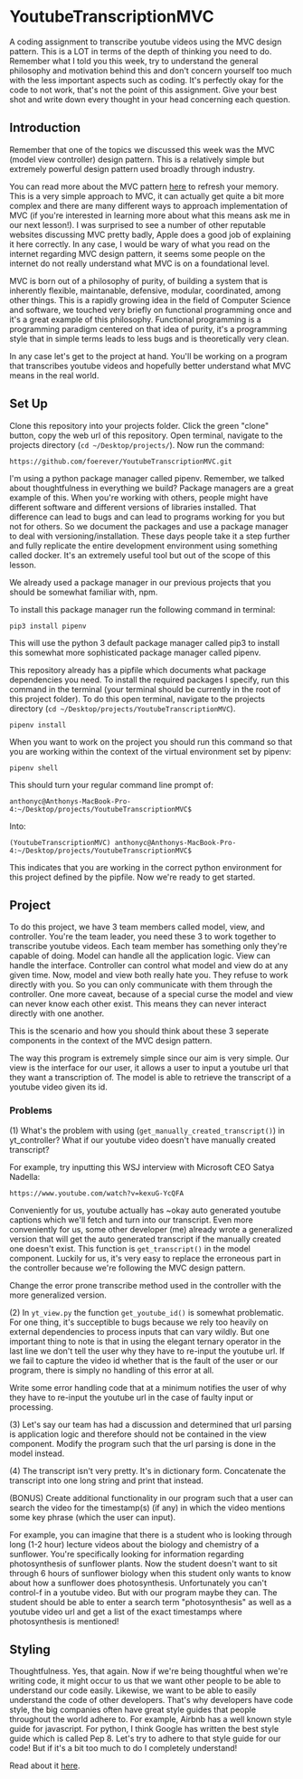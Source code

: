 # YoutubeTranscriptionMVC
A coding assignment to transcribe youtube videos using the MVC design pattern. This is a LOT in terms of the depth of thinking you need to do. Remember what I told you this week, try to understand the general philosophy and motivation behind this and don't concern yourself too much with the less important aspects such as coding. It's perfectly okay for the code to not work, that's not the point of this assignment. Give your best shot and write down every thought in your head concerning each question.

## Introduction
Remember that one of the topics we discussed this week was the MVC (model view controller) design pattern. This is a relatively simple but extremely powerful design pattern used broadly through industry.

You can read more about the MVC pattern [here](https://developer.apple.com/library/archive/documentation/General/Conceptual/DevPedia-CocoaCore/MVC.html) to refresh your memory. This is a very simple approach to MVC, it can actually get quite a bit more complex and there are many different ways to approach implementation of MVC (if you're interested in learning more about what this means ask me in our next lesson!). I was surprised to see a number of other reputable websites discussing MVC pretty badly, Apple does a good job of explaining it here correctly. In any case, I would be wary of what you read on the internet regarding MVC design pattern, it seems some people on the internet do not really understand what MVC is on a foundational level.

MVC is born out of a philosophy of purity, of building a system that is inherently flexible, maintanable, defensive, modular, coordinated, among other things. This is a rapidly growing idea in the field of Computer Science and software, we touched very briefly on functional programming once and it's a great example of this philosophy. Functional programming is a programming paradigm centered on that idea of purity, it's a programming style that in simple terms leads to less bugs and is theoretically very clean.

In any case let's get to the project at hand. You'll be working on a program that transcribes youtube videos and hopefully better understand what MVC means in the real world.

## Set Up
Clone this repository into your projects folder. Click the green "clone" button, copy the web url of this repository. Open terminal, navigate to the projects directory (`cd ~/Desktop/projects/`). Now run the command:
```
https://github.com/foerever/YoutubeTranscriptionMVC.git
```

I'm using a python package manager called pipenv. Remember, we talked about thoughtfulness in everything we build? Package managers are a great example of this. When you're working with others, people might have different software and different versions of libraries installed. That difference can lead to bugs and can lead to programs working for you but not for others. So we document the packages and use a package manager to deal with versioning/installation. These days people take it a step further and fully replicate the entire development environment using something called docker. It's an extremely useful tool but out of the scope of this lesson. 

We already used a package manager in our previous projects that you should be somewhat familiar with, npm.

To install this package manager run the following command in terminal:
```
pip3 install pipenv
```

This will use the python 3 default package manager called pip3 to install this somewhat more sophisticated package manager called pipenv.

This repository already has a pipfile which documents what package dependencies you need. To install the required packages I specify, run this command in the terminal (your terminal should be currently in the root of this project folder). To do this open terminal, navigate to the projects directory (`cd ~/Desktop/projects/YoutubeTranscriptionMVC`).
```
pipenv install
```

When you want to work on the project you should run this command so that you are working within the context of the virtual environment set by pipenv:
```
pipenv shell
```

This should turn your regular command line prompt of:
```
anthonyc@Anthonys-MacBook-Pro-4:~/Desktop/projects/YoutubeTranscriptionMVC$ 
```

Into:
```
(YoutubeTranscriptionMVC) anthonyc@Anthonys-MacBook-Pro-4:~/Desktop/projects/YoutubeTranscriptionMVC$ 
```

This indicates that you are working in the correct python environment for this project defined by the pipfile. Now we're ready to get started.

## Project
To do this project, we have 3 team members called model, view, and controller. You're the team leader, you need these 3 to work together to transcribe youtube videos. Each team member has something only they're capable of doing. Model can handle all the application logic. View can handle the interface. Controller can control what model and view do at any given time. Now, model and view both really hate you. They refuse to work directly with you. So you can only communicate with them through the controller. One more caveat, because of a special curse the model and view can never know each other exist. This means they can never interact directly with one another.

This is the scenario and how you should think about these 3 seperate components in the context of the MVC design pattern.

The way this program is extremely simple since our aim is very simple. Our view is the interface for our user, it allows a user to input a youtube url that they want a transcription of. The model is able to retrieve the transcript of a youtube video given its id. 

### Problems
(1) What's the problem with using (`get_manually_created_transcript()`) in yt_controller? What if our youtube video doesn't have manually created transcript? 

For example, try inputting this WSJ interview with Microsoft CEO Satya Nadella:
```
https://www.youtube.com/watch?v=kexuG-YcQFA
```

Conveniently for us, youtube actually has ~okay auto generated youtube captions which we'll fetch and turn into our transcript. Even more conveniently for us, some other developer (me) already wrote a generalized version that will get the auto generated transcript if the manually created one doesn't exist. This function is `get_transcript()` in the model component. Luckily for us, it's very easy to replace the erroneous part in the controller because we're following the MVC design pattern. 

Change the error prone transcribe method used in the controller with the more generalized version.

(2) In `yt_view.py` the function `get_youtube_id()` is somewhat problematic. For one thing, it's succeptible to bugs because we rely too heavily on external dependencies to process inputs that can vary wildly. But one important thing to note is that in using the elegant ternary operator in the last line we don't tell the user why they have to re-input the youtube url. If we fail to capture the video id whether that is the fault of the user or our program, there is simply no handling of this error at all.

Write some error handling code that at a minimum notifies the user of why they have to re-input the youtube url in the case of faulty input or processing.

(3) Let's say our team has had a discussion and determined that url parsing is application logic and therefore should not be contained in the view component. Modify the program such that the url parsing is done in the model instead.

(4) The transcript isn't very pretty. It's in dictionary form. Concatenate the transcript into one long string and print that instead.

(BONUS) Create additional functionality in our program such that a user can search the video for the timestamp(s) (if any) in which the video mentions some key phrase (which the user can input). 

For example, you can imagine that there is a student who is looking through long (1-2 hour) lecture videos about the biology and chemistry of a sunflower. You're specifically looking for information regarding photosynthesis of sunflower plants. Now the student doesn't want to sit through 6 hours of sunflower biology when this student only wants to know about how a sunflower does photosynthesis. Unfortunately you can't control-f in a youtube video. But with our program maybe they can. The student should be able to enter a search term "photosynthesis" as well as a youtube video url and get a list of the exact timestamps where photosynthesis is mentioned!

## Styling
Thoughtfulness. Yes, that again. Now if we're being thoughtful when we're writing code, it might occur to us that we want other people to be able to understand our code easily. Likewise, we want to be able to easily understand the code of other developers. That's why developers have code style, the big companies often have great style guides that people throughout the world adhere to. For example, Airbnb has a well known style guide for javascript. For python, I think Google has written the best style guide which is called Pep 8. Let's try to adhere to that style guide for our code! But if it's a bit too much to do I completely understand!

Read about it [here](https://www.python.org/dev/peps/pep-0008/).
